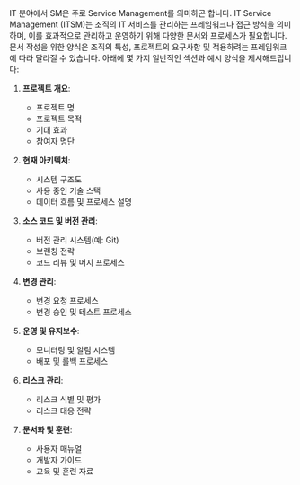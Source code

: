 

IT 분야에서 SM은 주로 Service Management를 의미하곤 합니다. IT Service Management (ITSM)는 조직의 IT 서비스를 관리하는 프레임워크나 접근 방식을 의미하며, 이를 효과적으로 관리하고 운영하기 위해 다양한 문서와 프로세스가 필요합니다. 문서 작성을 위한 양식은 조직의 특성, 프로젝트의 요구사항 및 적용하려는 프레임워크에 따라 달라질 수 있습니다. 아래에 몇 가지 일반적인 섹션과 예시 양식을 제시해드립니다:

1. **프로젝트 개요**:
    
    - 프로젝트 명
    - 프로젝트 목적
    - 기대 효과
    - 참여자 명단
2. **현재 아키텍처**:
    
    - 시스템 구조도
    - 사용 중인 기술 스택
    - 데이터 흐름 및 프로세스 설명
3. **소스 코드 및 버전 관리**:
    
    - 버전 관리 시스템(예: Git)
    - 브랜칭 전략
    - 코드 리뷰 및 머지 프로세스
4. **변경 관리**:
    
    - 변경 요청 프로세스
    - 변경 승인 및 테스트 프로세스
5. **운영 및 유지보수**:
    
    - 모니터링 및 알림 시스템
    - 배포 및 롤백 프로세스
6. **리스크 관리**:
    
    - 리스크 식별 및 평가
    - 리스크 대응 전략
7. **문서화 및 훈련**:
    
    - 사용자 매뉴얼
    - 개발자 가이드
    - 교육 및 훈련 자료


